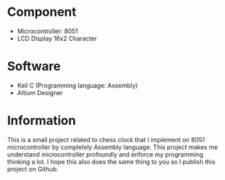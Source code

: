 # Component
- Microcontroller: 8051
- LCD Display 16x2 Character

# Software
- Keil C (Programming language: Assembly)
- Altium Designer

# Information
This is a small project related to chess clock that I implement on 8051 microcontroller by completely Assembly language. This project makes me understand microcontroller profoundly and enforce my programming thinking a lot. I hope this also does the same thing to you so I publish this project on Github.
